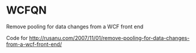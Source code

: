 WCFQN
=====

Remove pooling for data changes from a WCF front end

Code for http://rusanu.com/2007/11/01/remove-pooling-for-data-changes-from-a-wcf-front-end/
